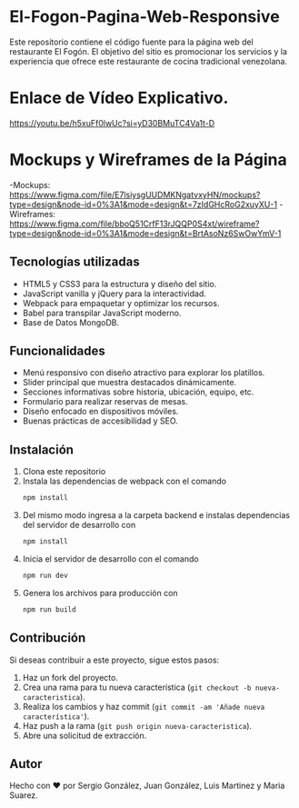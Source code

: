 # El-Fogon-Pagina-Web-Responsive

Este repositorio contiene el código fuente para la página web del restaurante El Fogón. El objetivo del sitio es promocionar los servicios y la experiencia que ofrece este restaurante de cocina tradicional venezolana.

# Enlace de Vídeo Explicativo.
https://youtu.be/h5xuFf0lwUc?si=yD30BMuTC4Va1t-D

# Mockups y Wireframes de la Página
-Mockups: https://www.figma.com/file/E7lsiysgUUDMKNgatvxyHN/mockups?type=design&node-id=0%3A1&mode=design&t=7zIdGHcRoG2xuyXU-1
-Wireframes: https://www.figma.com/file/bboQ51CrfF13rJQQP0S4xt/wireframe?type=design&node-id=0%3A1&mode=design&t=BrtAsoNz6SwOwYmV-1

## Tecnologías utilizadas

- HTML5 y CSS3 para la estructura y diseño del sitio. 
- JavaScript vanilla y jQuery para la interactividad.
- Webpack para empaquetar y optimizar los recursos.
- Babel para transpilar JavaScript moderno.
- Base de Datos MongoDB.

## Funcionalidades

- Menú responsivo con diseño atractivo para explorar los platillos.
- Slider principal que muestra destacados dinámicamente.  
- Secciones informativas sobre historia, ubicación, equipo, etc.
- Formulario para realizar reservas de mesas.
- Diseño enfocado en dispositivos móviles.
- Buenas prácticas de accesibilidad y SEO.

## Instalación

1. Clona este repositorio
2. Instala las dependencias de webpack con el comando
    ```bash
    npm install
    ```
3. Del mismo modo ingresa a la carpeta backend e instalas dependencias del servidor de desarrollo con
    ```bash
    npm install
    ```
4. Inicia el servidor de desarrollo con el comando
    ```bash
    npm run dev
    ```
5. Genera los archivos para producción con
    ```bash
    npm run build
    ```

## Contribución

Si deseas contribuir a este proyecto, sigue estos pasos:

1. Haz un fork del proyecto.
2. Crea una rama para tu nueva característica (`git checkout -b nueva-caracteristica`).
3. Realiza los cambios y haz commit (`git commit -am 'Añade nueva característica'`).
4. Haz push a la rama (`git push origin nueva-caracteristica`).
5. Abre una solicitud de extracción.

## Autor

Hecho con ❤️ por Sergio González, Juan González, Luis Martinez y Maria Suarez.
